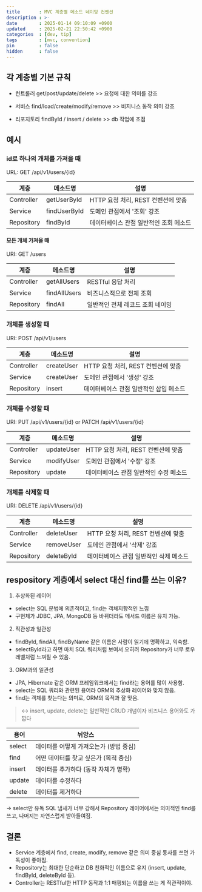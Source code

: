 ```yaml
---
title       : MVC 계층별 메소드 네이밍 컨벤션
description : >-
date        : 2025-01-14 09:10:09 +0900
updated     : 2025-02-21 22:50:42 +0900
categories  : [dev, tip]
tags        : [mvc, convention]
pin         : false
hidden      : false
---
```


## 각 계층별 기본 규칙
- 컨트롤러
get/post/update/delete  >>  요청에 대한 의미를 강조

- 서비스
find/load/create/modify/remove  >> 비지니스 동작 의미 강조

- 리포지토리
findById / insert / delete  >> db 작업에 초점

## 예시
### id로 하나의 개체를 가져올 때 
URL: GET /api/v1/users/{id}

| 계층 | 메소드명 | 설명 |
| --- | --- | --- |
| Controller | getUserById | HTTP 요청 처리, REST 컨벤션에 맞춤 |
| Service | findUserById | 도메인 관점에서 '조회' 강조 |
| Repository | findById | 데이터베이스 관점 일반적인 조회 메소드 |

#### 모든 개체 가져올 때
URI: GET /users

| 계층 | 메소드명 | 설명 |
| --- | --- | --- |
| Controller | getAllUsers | RESTful 응답 처리 |
| Service | findAllUsers | 비즈니스적으로 전체 조회 |
| Repository | findAll | 일반적인 전체 레코드 조회 네이밍 |

###  개체를 생성할 때
URI: POST /api/v1/users

| 계층 | 메소드명 | 설명 |
| --- | --- | --- |
| Controller | createUser | HTTP 요청 처리, REST 컨벤션에 맞춤 |
| Service | createUser | 도메인 관점에서 '생성' 강조 |
| Repository | insert | 데이터베이스 관점 일반적인 삽입 메소드 |

### 개체를 수정할 때
URI: PUT /api/v1/users/{id} or PATCH /api/v1/users/{id}

| 계층 | 메소드명 | 설명 |
| --- | --- | --- |
| Controller | updateUser | HTTP 요청 처리, REST 컨벤션에 맞춤 |
| Service | modifyUser | 도메인 관점에서 '수정' 강조 |
| Repository | update | 데이터베이스 관점 일반적인 수정 메소드 |

### 개체를 삭제할 때
URI: DELETE /api/v1/users/{id}

| 계층 | 메소드명 | 설명 |
| --- | --- | --- |
| Controller | deleteUser | HTTP 요청 처리, REST 컨벤션에 맞춤 |
| Service | removeUser | 도메인 관점에서 '삭제' 강조 |
| Repository | deleteById | 데이터베이스 관점 일반적인 삭제 메소드 |


## respository 계층에서 select 대신 find를 쓰는 이유?
1. 추상화된 레이어
- select는 SQL 문법에 의존적이고, find는 객체지향적인 느낌
- 구현체가 JDBC, JPA, MongoDB 등 바뀌더라도 메서드 이름은 유지 가능.

2. 직관성과 일관성
- findById, findAll, findByName 같은 이름은 사람이 읽기에 명확하고, 익숙함.
- selectById라고 하면 마치 SQL 쿼리처럼 보여서 오히려 Repository가 너무 로우레벨처럼 느껴질 수 있음.

3. ORM과의 일관성
- JPA, Hibernate 같은 ORM 프레임워크에서는 find라는 용어를 많이 사용함.
- select는 SQL 쿼리와 관련된 용어라 ORM의 추상화 레이어와 맞지 않음.
- find는 객체를 찾는다는 의미로, ORM의 목적과 잘 맞음.

> <-> insert, update, delete는 일반적인 CRUD 개념이자 비즈니스 용어와도 가깝다

| 용어 | 뉘앙스 |
| --- | --- |
| select | 데이터를 어떻게 가져오는가 (방법 중심) |
| find | 어떤 데이터를 찾고 싶은가 (목적 중심) |
| insert | 데이터를 추가하다 (동작 자체가 명확) |
| update | 데이터를 수정하다 |
| delete | 데이터를 제거하다 |

→ select만 유독 SQL 냄새가 너무 강해서 Repository 레이어에서는 의미적인 find를 쓰고, 나머지는 자연스럽게 받아들여짐.

## 결론
- Service 계층에서 find, create, modify, remove 같은 의미 중심 동사를 쓰면 가독성이 좋아짐.
- Repository는 최대한 단순하고 DB 친화적인 이름으로 유지 (insert, update, findById, deleteById 등).  
- Controller는 RESTful한 HTTP 동작과 1:1 매핑되는 이름을 쓰는 게 직관적이야.



